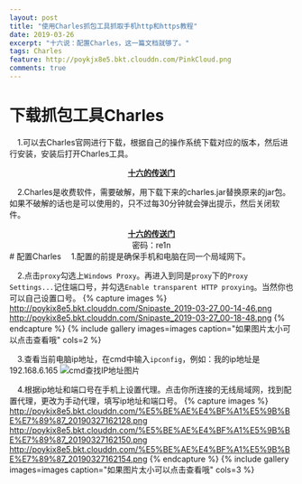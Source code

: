 ```yaml
---
layout: post
title: "使用Charles抓包工具抓取手机http和https教程"
date: 2019-03-26
excerpt: "十六说：配置Charles，这一篇文档就够了。"
tags: Charles
feature: http://poykjx8e5.bkt.clouddn.com/PinkCloud.png
comments: true
---
```

# 下载抓包工具Charles
&emsp;1.可以去Charles官网进行下载，根据自己的操作系统下载对应的版本，然后进行安装，安装后打开Charles工具。

<center><a href="http://www.charlesproxy.com"><b>十六的传送门</b></a></center>

&emsp;2.Charles是收费软件，需要破解，用下载下来的charles.jar替换原来的jar包。如果不破解的话也是可以使用的，只不过每30分钟就会弹出提示，然后关闭软件。

<center><a href="https://pan.baidu.com/s/1tiJoOJhG7cepUbYynXuJPw"><b>十六的传送门</b></a></center>
<center>密码：re1n</center>
# 配置Charles
&emsp;1.配置的前提是确保手机和电脑在同一个局域网下。

&emsp;2.点击`proxy`勾选上`Windows Proxy`。再进入到同是`proxy`下的`Proxy Settings...`记住端口号，并勾选`Enable transparent HTTP proxying`。当然你也可以自己设置口号。
{% capture images %} http://poykjx8e5.bkt.clouddn.com/Snipaste_2019-03-27_00-14-46.png http://poykjx8e5.bkt.clouddn.com/Snipaste_2019-03-27_00-18-48.png {% endcapture %} {% include gallery images=images caption="如果图片太小可以点击查看哦" cols=2 %} 

&emsp;3.查看当前电脑ip地址，在cmd中输入`ipconfig`，例如：我的ip地址是192.168.6.165
![cmd查找IP地址图片](http://poykjx8e5.bkt.clouddn.com/Snipaste_2019-03-27_16-10-36.png)

&emsp;4.根据ip地址和端口号在手机上设置代理。点击你所连接的无线局域网，找到配置代理，更改为手动代理，填写ip地址和端口号。
{% capture images %} http://poykjx8e5.bkt.clouddn.com/%E5%BE%AE%E4%BF%A1%E5%9B%BE%E7%89%87_20190327162128.png http://poykjx8e5.bkt.clouddn.com/%E5%BE%AE%E4%BF%A1%E5%9B%BE%E7%89%87_20190327162150.png http://poykjx8e5.bkt.clouddn.com/%E5%BE%AE%E4%BF%A1%E5%9B%BE%E7%89%87_20190327162154.png {% endcapture %} {% include gallery images=images caption="如果图片太小可以点击查看哦" cols=3 %} 


